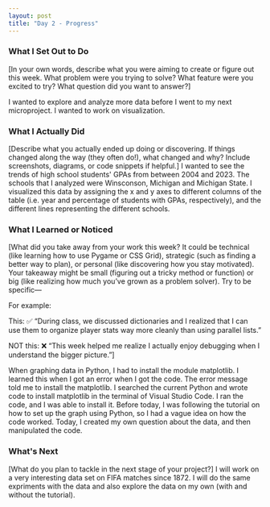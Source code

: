 ```yaml
---
layout: post
title: "Day 2 - Progress"
---
```


### What I Set Out to Do
[In your own words, describe what you were aiming to create or figure out this week. What problem were you trying to solve? What feature were you excited to try? What question did you want to answer?]

I wanted to explore and analyze more data before I went to my next microproject. I wanted to work on visualization.


### What I Actually Did
[Describe what you actually ended up doing or discovering. If things changed along the way (they often do!), what changed and why? Include screenshots, diagrams, or code snippets if helpful.]
I wanted to see the trends of high school students' GPAs from between 2004 and 2023. The schools that I analyzed were Winsconson, Michigan and Michigan State. I visualized this data by assigning the x and y axes to different columns of the table (i.e. year and percentage of students with GPAs, respectively), and the different lines representing the different schools.

### What I Learned or Noticed
[What did you take away from your work this week? It could be technical (like learning how to use Pygame or CSS Grid), strategic (such as finding a better way to plan), or personal (like discovering how you stay motivated). Your takeaway might be small (figuring out a tricky method or function) or big (like realizing how much you’ve grown as a problem solver). Try to be specific—

For example:

This: ✅ “During class, we discussed dictionaries and I realized that I can use them to organize player stats way more cleanly than using parallel lists.”

NOT this: ❌ “This week helped me realize I actually enjoy debugging when I understand the bigger picture.”]

When graphing data in Python, I had to install the module matplotlib. I learned this when I got an error when I got the code. The error message told me to install the matplotlib. I searched the current Python and wrote code to install matplotlib in the terminal of Visual Studio Code. I ran the code, and I was able to install it.
Before today, I was following the tutorial on how to set up the graph using Python, so I had a vague idea on how the code worked. Today, I created my own question about the data, and then manipulated the code.

### What's Next
[What do you plan to tackle in the next stage of your project?]
I will work on a very interesting data set on FIFA matches since 1872. I will do the same expriments with the data and also explore the data on my own (with and without the tutorial).
